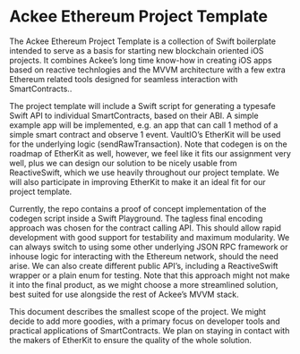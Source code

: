 # Ackee Ethereum Project Template

The Ackee Ethereum Project Template is a collection of Swift boilerplate intended to serve as a basis for starting new blockchain oriented iOS projects. It combines Ackee’s long time know-how in creating iOS apps based on reactive technlogies and the MVVM architecture with a few extra Ethereum related tools designed for seamless interaction with SmartContracts..

The project template will include a Swift script for generating a typesafe Swift API to individual SmartContracts, based on their ABI. A simple example app will be implemented, e.g. an app that can call 1 method of a simple smart contract and observe 1 event. VaultIO’s EtherKit will be used for the underlying logic (sendRawTransaction). Note that codegen is on the roadmap of EtherKit as well, however, we feel like it fits our assignment very well, plus we can design our solution to be nicely usable from ReactiveSwift, which we use heavily throughout our project template. We will also participate in improving EtherKit to make it an ideal fit for our project template.

Currently, the repo contains a proof of concept implementation of the codegen script inside a Swift Playground. The tagless final encoding approach was chosen for the contract calling API. This should allow rapid development with good support for testability and maximum modularity. We can always switch to using some other underlying JSON RPC framework or inhouse logic for interacting with the Ethereum network, should the need arise. We can also create different public API’s, including a ReactiveSwift wrapper or a plain enum for testing. Note that this approach might not make it into the final product, as we might choose a more streamlined solution, best suited for use alongside the rest of Ackee’s MVVM stack.

This document describes the smallest scope of the project. We might decide to add more goodies, with a primary focus on developer tools and practical applications of SmartContracts. We plan on staying in contact with the makers of EtherKit to ensure the quality of the whole solution.
